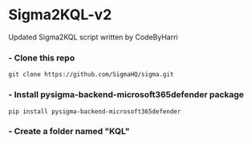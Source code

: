# Sigma2KQL-v2
Updated Sigma2KQL script written by CodeByHarri

### - Clone this repo
```git clone https://github.com/SigmaHQ/sigma.git```

### - Install pysigma-backend-microsoft365defender package
```pip install pysigma-backend-microsoft365defender```

### - Create a folder named "KQL"
